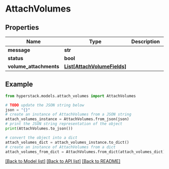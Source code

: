 # AttachVolumes


## Properties

Name | Type | Description | Notes
------------ | ------------- | ------------- | -------------
**message** | **str** |  | [optional] 
**status** | **bool** |  | [optional] 
**volume_attachments** | [**List[AttachVolumeFields]**](AttachVolumeFields.md) |  | [optional] 

## Example

```python
from hyperstack.models.attach_volumes import AttachVolumes

# TODO update the JSON string below
json = "{}"
# create an instance of AttachVolumes from a JSON string
attach_volumes_instance = AttachVolumes.from_json(json)
# print the JSON string representation of the object
print(AttachVolumes.to_json())

# convert the object into a dict
attach_volumes_dict = attach_volumes_instance.to_dict()
# create an instance of AttachVolumes from a dict
attach_volumes_from_dict = AttachVolumes.from_dict(attach_volumes_dict)
```
[[Back to Model list]](../README.md#documentation-for-models) [[Back to API list]](../README.md#documentation-for-api-endpoints) [[Back to README]](../README.md)


